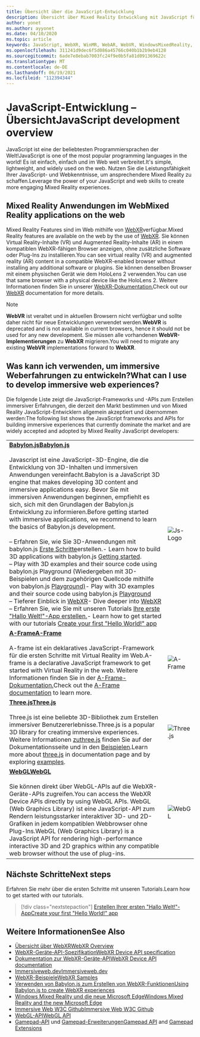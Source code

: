```yaml
---
title: Übersicht über die JavaScript-Entwicklung
description: Übersicht über Mixed Reality Entwicklung mit JavaScript für immersive Headsets für Web, Mobilgeräte und Windows.
author: yonet
ms.author: ayyonet
ms.date: 04/10/2020
ms.topic: article
keywords: JavaScript, WebXR, WinMR, WebAR, WebVR, WindowsMixedReality, HoloLens, Windows Mixed Reality, Web VR, Web xr, Web mr, web ar, 360, 360 Video, 360 Videos, 360 Foto, 360 Fotos, 360 Inhalte, immersives Web, immersives Web, IW, immersiveweb
ms.openlocfilehash: 311241d9dec6f5d086a45766c040b1b2b9eb4128
ms.sourcegitcommit: 6ade7e8ebab7003fc24f9e0b5fa81d091369622c
ms.translationtype: MT
ms.contentlocale: de-DE
ms.lasthandoff: 06/19/2021
ms.locfileid: "112394344"
---
```

# <a name="javascript-development-overview"></a><span data-ttu-id="8862f-104">JavaScript-Entwicklung – Übersicht</span><span class="sxs-lookup"><span data-stu-id="8862f-104">JavaScript development overview</span></span>

<span data-ttu-id="8862f-105">JavaScript ist eine der beliebtesten Programmiersprachen der Welt!</span><span class="sxs-lookup"><span data-stu-id="8862f-105">JavaScript is one of the most popular programming languages in the world!</span></span> <span data-ttu-id="8862f-106">Es ist einfach, einfach und im Web weit verbreitet.</span><span class="sxs-lookup"><span data-stu-id="8862f-106">It's simple, lightweight, and widely used on the web.</span></span> <span data-ttu-id="8862f-107">Nutzen Sie die Leistungsfähigkeit Ihrer JavaScript- und Webkenntnisse, um ansprechendere Mixed Reality zu schaffen.</span><span class="sxs-lookup"><span data-stu-id="8862f-107">Leverage the power of your JavaScript and web skills to create more engaging Mixed Reality experiences.</span></span>

## <a name="mixed-reality-applications-on-the-web"></a><span data-ttu-id="8862f-108">Mixed Reality Anwendungen im Web</span><span class="sxs-lookup"><span data-stu-id="8862f-108">Mixed Reality applications on the web</span></span>

<span data-ttu-id="8862f-109">Mixed Reality Features sind im Web mithilfe von [WebXR](webxr-overview.md)verfügbar.</span><span class="sxs-lookup"><span data-stu-id="8862f-109">Mixed Reality features are available on the web by the use of [WebXR](webxr-overview.md).</span></span> <span data-ttu-id="8862f-110">Sie können Virtual Reality-Inhalte (VR) und Augmented Reality-Inhalte (AR) in einem kompatiblen WebXR-fähigen Browser anzeigen, ohne zusätzliche Software oder Plug-Ins zu installieren.</span><span class="sxs-lookup"><span data-stu-id="8862f-110">You can see virtual reality (VR) and augmented reality (AR) content in a compatible WebXR-enabled browser without installing any additional software or plugins.</span></span> <span data-ttu-id="8862f-111">Sie können denselben Browser mit einem physischen Gerät wie dem HoloLens 2 verwenden.</span><span class="sxs-lookup"><span data-stu-id="8862f-111">You can use that same browser with a physical device like the HoloLens 2.</span></span> <span data-ttu-id="8862f-112">Weitere Informationen finden Sie in unserer [WebXR-Dokumentation.](webxr-overview.md)</span><span class="sxs-lookup"><span data-stu-id="8862f-112">Check out our [WebXR](webxr-overview.md) documentation for more details.</span></span>

> [!NOTE]
> <span data-ttu-id="8862f-113">**WebVR** ist veraltet und in aktuellen Browsern nicht verfügbar und sollte daher nicht für neue Entwicklungen verwendet werden.</span><span class="sxs-lookup"><span data-stu-id="8862f-113">**WebVR** is deprecated and is not available in current browsers, hence it should not be used for any new development.</span></span> <span data-ttu-id="8862f-114">Sie müssen alle vorhandenen **WebVR-Implementierungen** zu **WebXR** migrieren.</span><span class="sxs-lookup"><span data-stu-id="8862f-114">You will need to migrate any existing **WebVR** implementations forward to **WebXR**.</span></span>

## <a name="what-can-i-use-to-develop-immersive-web-experiences"></a><span data-ttu-id="8862f-115">Was kann ich verwenden, um immersive Weberfahrungen zu entwickeln?</span><span class="sxs-lookup"><span data-stu-id="8862f-115">What can I use to develop immersive web experiences?</span></span>

<span data-ttu-id="8862f-116">Die folgende Liste zeigt die JavaScript-Frameworks und -APIs zum Erstellen immersiver Erfahrungen, die derzeit den Markt bestimmen und von Mixed Reality JavaScript-Entwicklern allgemein akzeptiert und übernommen werden:</span><span class="sxs-lookup"><span data-stu-id="8862f-116">The following list shows the JavaScript frameworks and APIs for building immersive experiences that currently dominate the market and are widely accepted and adopted by Mixed Reality JavaScript developers:</span></span>

|  |  |
| --- | --- |
|[<span data-ttu-id="8862f-117">**Babylon.js**</span><span class="sxs-lookup"><span data-stu-id="8862f-117">**Babylon.js**</span></span>](https://doc.babylonjs.com/)<br/><br/> <span data-ttu-id="8862f-118">Javascript ist eine JavaScript-3D-Engine, die die Entwicklung von 3D-Inhalten und immersiven Anwendungen vereinfacht.</span><span class="sxs-lookup"><span data-stu-id="8862f-118">Babylon is a JavaScript 3D engine that makes developing 3D content and immersive applications easy.</span></span> <span data-ttu-id="8862f-119">Bevor Sie mit immersiven Anwendungen beginnen, empfiehlt es sich, sich mit den Grundlagen der Babylon.js Entwicklung zu informieren.</span><span class="sxs-lookup"><span data-stu-id="8862f-119">Before getting started with immersive applications, we recommend to learn the basics of Babylon.js development.</span></span><br/><br/><span data-ttu-id="8862f-120">– Erfahren Sie, wie Sie 3D-Anwendungen mit babylon.js [Erste Schritte](https://doc.babylonjs.com/start)erstellen.</span><span class="sxs-lookup"><span data-stu-id="8862f-120">- Learn how to build 3D applications with babylon.js [Getting started](https://doc.babylonjs.com/start).</span></span><br/><span data-ttu-id="8862f-121">– Play with 3D examples and their source code using babylon.js Playground (Wiedergeben mit 3D-Beispielen und dem zugehörigen Quellcode mithilfe von babylon.js [Playground)](https://doc.babylonjs.com/examples/)</span><span class="sxs-lookup"><span data-stu-id="8862f-121">- Play with 3D examples and their source code using babylon.js [Playground](https://doc.babylonjs.com/examples/)</span></span><br/><span data-ttu-id="8862f-122">– Tieferer Einblick in [WebXR](https://doc.babylonjs.com/divingDeeper/webXR)</span><span class="sxs-lookup"><span data-stu-id="8862f-122">- Dive deeper into [WebXR](https://doc.babylonjs.com/divingDeeper/webXR)</span></span><br/><span data-ttu-id="8862f-123">– Erfahren Sie, wie Sie mit unseren Tutorials [Ihre erste "Hallo Welt!"-App erstellen.](tutorials/babylonjs-webxr-helloworld/introduction-01.md)</span><span class="sxs-lookup"><span data-stu-id="8862f-123">- Learn how to get started with our tutorials [Create your first "Hello World!" app](tutorials/babylonjs-webxr-helloworld/introduction-01.md)</span></span>|![Js-Logo](images/babylon.js.example.png) |
|[<span data-ttu-id="8862f-125">**A-Frame**</span><span class="sxs-lookup"><span data-stu-id="8862f-125">**A-Frame**</span></span>](https://aframe.io/) <br/><br/><span data-ttu-id="8862f-126">A-frame ist ein deklaratives JavaScript-Framework für die ersten Schritte mit Virtual Reality im Web.</span><span class="sxs-lookup"><span data-stu-id="8862f-126">A-frame is a declarative JavaScript framework to get started with Virtual Reality in the web.</span></span> <span data-ttu-id="8862f-127">Weitere Informationen finden Sie in der [A-Frame-Dokumentation.](https://aframe.io/docs/1.2.0/introduction/)</span><span class="sxs-lookup"><span data-stu-id="8862f-127">Check out the [A-Frame documentation](https://aframe.io/docs/1.2.0/introduction/) to learn more.</span></span> |![A-Frame](images/a-frame.example.png)  |
|[<span data-ttu-id="8862f-129">**Three.js**</span><span class="sxs-lookup"><span data-stu-id="8862f-129">**Three.js**</span></span>](https://threejs.org) <br/><br/><span data-ttu-id="8862f-130">Three.js ist eine beliebte 3D-Bibliothek zum Erstellen immersiver Benutzererlebnisse.</span><span class="sxs-lookup"><span data-stu-id="8862f-130">Three.js is a popular 3D library for creating immersive experiences.</span></span> <span data-ttu-id="8862f-131">Weitere Informationen [ zuthree.js](https://threejs.org/docs/index.html#manual/en/introduction/Creating-a-scene) finden Sie auf der Dokumentationsseite und in den [Beispielen](https://threejs.org/examples/#webgl_animation_cloth).</span><span class="sxs-lookup"><span data-stu-id="8862f-131">Learn more about [three.js](https://threejs.org/docs/index.html#manual/en/introduction/Creating-a-scene) in documentation page and by exploring [examples](https://threejs.org/examples/#webgl_animation_cloth).</span></span> |![Three.js](images/three.js.example.png)  |
|[<span data-ttu-id="8862f-133">**WebGL**</span><span class="sxs-lookup"><span data-stu-id="8862f-133">**WebGL**</span></span>](https://developer.mozilla.org/en-US/docs/Web/API/WebGL_API)  <br/><br/><span data-ttu-id="8862f-134">Sie können direkt über WebGL-APIs auf die WebXR-Geräte-APIs zugreifen.</span><span class="sxs-lookup"><span data-stu-id="8862f-134">You can access the WebXR Device APIs directly by using WebGL APIs.</span></span> <span data-ttu-id="8862f-135">WebGL (Web Graphics Library) ist eine JavaScript-API zum Rendern leistungsstarker interaktiver 3D- und 2D-Grafiken in jedem kompatiblen Webbrowser ohne Plug-Ins.</span><span class="sxs-lookup"><span data-stu-id="8862f-135">WebGL (Web Graphics Library) is a JavaScript API for rendering high-performance interactive 3D and 2D graphics within any compatible web browser without the use of plug-ins.</span></span> |![WebGL](images/webgl.example.png)  |

## <a name="next-steps"></a><span data-ttu-id="8862f-137">Nächste Schritte</span><span class="sxs-lookup"><span data-stu-id="8862f-137">Next steps</span></span>

<span data-ttu-id="8862f-138">Erfahren Sie mehr über die ersten Schritte mit unseren Tutorials.</span><span class="sxs-lookup"><span data-stu-id="8862f-138">Learn how to get started with our tutorials.</span></span>

> [!div class="nextstepaction"]
> [<span data-ttu-id="8862f-139">Erstellen Ihrer ersten "Hallo Welt!"-App</span><span class="sxs-lookup"><span data-stu-id="8862f-139">Create your first "Hello World!" app</span></span>](tutorials/babylonjs-webxr-helloworld/introduction-01.md)

## <a name="see-also"></a><span data-ttu-id="8862f-140">Weitere Informationen</span><span class="sxs-lookup"><span data-stu-id="8862f-140">See Also</span></span>

* [<span data-ttu-id="8862f-141">Übersicht über WebXR</span><span class="sxs-lookup"><span data-stu-id="8862f-141">WebXR Overview</span></span>](webxr-overview.md)
* [<span data-ttu-id="8862f-142">WebXR-Geräte-API-Spezifikation</span><span class="sxs-lookup"><span data-stu-id="8862f-142">WebXR Device API specification</span></span>](https://immersive-web.github.io/webxr/)
* [<span data-ttu-id="8862f-143">Dokumentation zur WebXR-Geräte-API</span><span class="sxs-lookup"><span data-stu-id="8862f-143">WebXR Device API documentation</span></span>](https://developer.mozilla.org/en-US/docs/Web/API/WebXR_Device_API)
* [<span data-ttu-id="8862f-144">Immersiveweb.dev</span><span class="sxs-lookup"><span data-stu-id="8862f-144">Immersiveweb.dev</span></span>](https://immersiveweb.dev/)
* [<span data-ttu-id="8862f-145">WebXR-Beispiele</span><span class="sxs-lookup"><span data-stu-id="8862f-145">WebXR Samples</span></span>](https://immersive-web.github.io/webxr-samples/)
* [<span data-ttu-id="8862f-146">Verwenden von Babylon.js zum Erstellen von WebXR-Funktionen</span><span class="sxs-lookup"><span data-stu-id="8862f-146">Using Babylon.js to create WebXR experiences</span></span>](https://doc.babylonjs.com/how_to/introduction_to_webxr)
* [<span data-ttu-id="8862f-147">Windows Mixed Reality und die neue Microsoft Edge</span><span class="sxs-lookup"><span data-stu-id="8862f-147">Windows Mixed Reality and the new Microsoft Edge</span></span>](/windows/mixed-reality/new-microsoft-edge#introducing-the-new-microsoft-edge)
* [<span data-ttu-id="8862f-148">Immersive Web W3C Github</span><span class="sxs-lookup"><span data-stu-id="8862f-148">Immersive Web W3C Github</span></span>](https://github.com/immersive-web)
* <span data-ttu-id="8862f-149">[WebGL-API](/previous-versions/windows/internet-explorer/ie-developer/dev-guides/bg182648(v=vs.85))</span><span class="sxs-lookup"><span data-stu-id="8862f-149">[WebGL API](/previous-versions/windows/internet-explorer/ie-developer/dev-guides/bg182648(v=vs.85))</span></span>
* <span data-ttu-id="8862f-150">[Gamepad-API](https://msdn.microsoft.com/library/dn743630(v=vs.85).aspx) und [Gamepad-Erweiterungen](https://w3c.github.io/gamepad/extensions.html)</span><span class="sxs-lookup"><span data-stu-id="8862f-150">[Gamepad API](https://msdn.microsoft.com/library/dn743630(v=vs.85).aspx) and [Gamepad Extensions](https://w3c.github.io/gamepad/extensions.html)</span></span>
